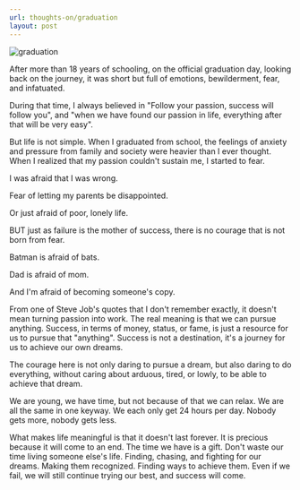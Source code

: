 ```yaml
---
url: thoughts-on/graduation
layout: post
---
```


![graduation][graduation]

After more than 18 years of schooling, on the official graduation day, looking back on the journey, it was short but full of emotions, bewilderment, fear, and infatuated.

During that time, I always believed in "Follow your passion, success will follow you", and "when we have found our passion in life, everything after that will be very easy".

But life is not simple. When I graduated from school, the feelings of anxiety and pressure from family and society were heavier than I ever thought. When I realized that my passion couldn't sustain me, I started to fear.

I was afraid that I was wrong.

Fear of letting my parents be disappointed.

Or just afraid of poor, lonely life.

BUT just as failure is the mother of success, there is no courage that is not born from fear.

Batman is afraid of bats.

Dad is afraid of mom.

And I'm afraid of becoming someone's copy.

From one of Steve Job's quotes that I don't remember exactly, it doesn't mean turning passion into work. The real meaning is that we can pursue anything. Success, in terms of money, status, or fame, is just a resource for us to pursue that "anything". Success is not a destination, it's a journey for us to achieve our own dreams.

The courage here is not only daring to pursue a dream, but also daring to do everything, without caring about arduous, tired, or lowly, to be able to achieve that dream.

We are young, we have time, but not because of that we can relax. We are all the same in one keyway. We each only get 24 hours per day. Nobody gets more, nobody gets less.

What makes life meaningful is that it doesn't last forever. It is precious because it will come to an end. The time we have is a gift. Don't waste our time living someone else's life. Finding, chasing, and fighting for our dreams. Making them recognized. Finding ways to achieve them. Even if we fail, we will still continue trying our best, and success will come.

<!-- MARKDOWN LINKS & IMAGES -->

[graduation]: /assets/images/thoughts-on/graduation/graduation.jpg
